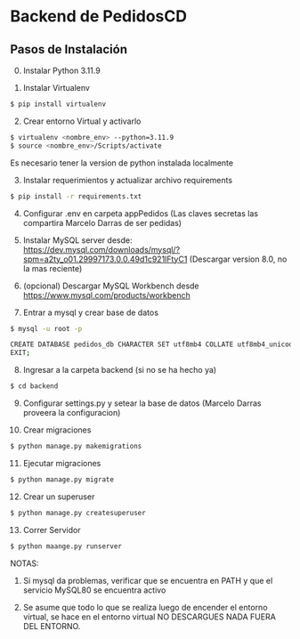 # Backend de PedidosCD

## Pasos de Instalación

0. Instalar Python 3.11.9

1. Instalar Virtualenv

```bash
$ pip install virtualenv
```

2. Crear entorno Virtual y activarlo

```bash
$ virtualenv <nombre_env> --python=3.11.9
$ source <nombre_env>/Scripts/activate
```

Es necesario tener la version de python instalada localmente

3. Instalar requerimientos y actualizar archivo requirements

```bash
$ pip install -r requirements.txt
```

4. Configurar .env en carpeta appPedidos (Las claves secretas las compartira Marcelo Darras de ser pedidas)

5. Instalar MySQL server desde: https://dev.mysql.com/downloads/mysql/?spm=a2ty_o01.29997173.0.0.49d1c921lFtyC1 (Descargar version 8.0, no la mas reciente)

6. (opcional) Descargar MySQL Workbench desde https://www.mysql.com/products/workbench

7. Entrar a mysql y crear base de datos

```bash
$ mysql -u root -p

CREATE DATABASE pedidos_db CHARACTER SET utf8mb4 COLLATE utf8mb4_unicode_ci;
EXIT;
```
8. Ingresar a la carpeta backend (si no se ha hecho ya)

```bash
$ cd backend
```

9. Configurar settings.py y setear la base de datos (Marcelo Darras proveera la configuracion)

10. Crear migraciones

```bash
$ python manage.py makemigrations
```

11. Ejecutar migraciones

```bash
$ python manage.py migrate
```

12. Crear un superuser

```bash
$ python manage.py createsuperuser
```

13. Correr Servidor

```bash
$ python maange.py runserver
```

NOTAS: 

1. Si mysql da problemas, verificar que se encuentra en PATH y que el servicio MySQL80 se encuentra activo

2. Se asume que todo lo que se realiza luego de encender el entorno virtual, se hace en el entorno virtual NO DESCARGUES NADA FUERA DEL ENTORNO.

